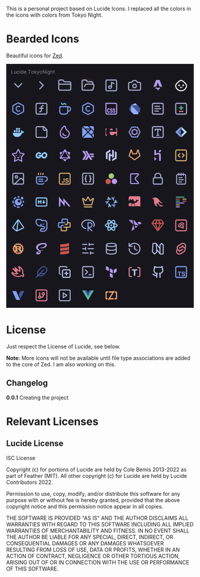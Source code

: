 This is a personal project based on Lucide Icons.
I replaced all the colors in the icons with colors from Tokyo Night.

# Bearded Icons

Beautiful icons for [Zed](https://zed.dev).

![Preview Image](/images/preview-icons.webp)

# License

Just respect the License of Lucide, see below.

**Note:** More icons will not be available until file type associations are added to the core of Zed. I am also working on this.

## Changelog

**0.0.1** 
Creating the project

# Relevant Licenses

## Lucide License
ISC License

Copyright (c) for portions of Lucide are held by Cole Bemis 2013-2022 as part of Feather (MIT). All other copyright (c) for Lucide are held by Lucide Contributors 2022.

Permission to use, copy, modify, and/or distribute this software for any purpose with or without fee is hereby granted, provided that the above copyright notice and this permission notice appear in all copies.

THE SOFTWARE IS PROVIDED "AS IS" AND THE AUTHOR DISCLAIMS ALL WARRANTIES WITH REGARD TO THIS SOFTWARE INCLUDING ALL IMPLIED WARRANTIES OF MERCHANTABILITY AND FITNESS. IN NO EVENT SHALL THE AUTHOR BE LIABLE FOR ANY SPECIAL, DIRECT, INDIRECT, OR CONSEQUENTIAL DAMAGES OR ANY DAMAGES WHATSOEVER RESULTING FROM LOSS OF USE, DATA OR PROFITS, WHETHER IN AN ACTION OF CONTRACT, NEGLIGENCE OR OTHER TORTIOUS ACTION, ARISING OUT OF OR IN CONNECTION WITH THE USE OR PERFORMANCE OF THIS SOFTWARE.
